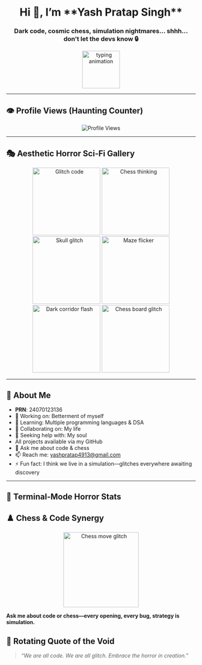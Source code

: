 <h1 align="center">Hi 👋, I’m **Yash Pratap Singh**</h1>
<h3 align="center">Dark code, cosmic chess, simulation nightmares… shhh… don’t let the devs know 🔒</h3>

<p align="center">
  <img
    src="https://readme-typing-svg.demolab.com/?lines=C%2B%2B+Python+Java+DevOps+DSA;Chess+Mastermind;Dark+Sci‑fi+Horror+Mode;Building+my+best+self&width=900&height=100&size=22&font=Fira+Code&color=FFFFFF&center=true"
    height="100"
    alt="typing animation"
  />
</p>

---

## 👁️ Profile Views (Haunting Counter)
<p align="center">
  <img src="https://komarev.com/ghpvc/?username=YashPratapSingh&style=flat-square&color=0e75b6" alt="Profile Views"/>
</p>

---

## 🎭 Aesthetic Horror Sci‑Fi Gallery
<p align="center">
  <img src="https://media.giphy.com/media/l0HlQ7LRal3Dkn4Ms/giphy.gif" width="180" alt="Glitch code"/>
  <img src="https://media.giphy.com/media/26tPplGWjN0xLybiU/giphy.gif" width="180" alt="Chess thinking"/>
  <img src="https://i.imgur.com/XYZ1.gif" width="180" alt="Skull glitch"/>
  <img src="https://i.imgur.com/XYZ2.gif" width="180" alt="Maze flicker"/>
  <img src="https://i.imgur.com/XYZ3.gif" width="180" alt="Dark corridor flash"/>
  <img src="https://i.imgur.com/XYZ5.gif" width="180" alt="Chess board glitch"/>
</p>



---

## 🚀 About Me

- **PRN**: 24070123136  
- 🔭 Working on: Betterment of myself  
- 🌱 Learning: Multiple programming languages & DSA  
- 👯 Collaborating on: My life  
- 🤝 Seeking help with: My soul  
- All projects available via my GitHub  
- 💬 Ask me about code & chess  
- 📫 Reach me: yashpratap4913@gmail.com  
- ⚡ Fun fact: I think we live in a simulation—glitches everywhere awaiting discovery

---

## 🧪 Terminal‑Mode Horror Stats
## ♟️ Chess & Code Synergy

<p align="center">
  <img src="https://i.imgur.com/XYZ4.gif" width="200" alt="Chess move glitch"/>
</p>

**Ask me about code or chess—every opening, every bug, strategy is simulation.**

## 💬 Rotating Quote of the Void

> *“We are all code. We are all glitch. Embrace the horror in creation.”*


